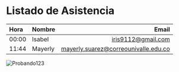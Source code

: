 # Listado de Asistencia

 Hora |  Nombre | Email
:---- | ----- | ---: |
00:00 | Isabel | iris9112@gmail.com
11:44 | Mayerly | mayerly.suarez@correounivalle.edu.co


![Probando123](/github_cali/images/pioneras.png)
